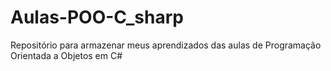 # Aulas-POO-C_sharp
Repositório para armazenar meus aprendizados das aulas de Programação Orientada a Objetos em C#
